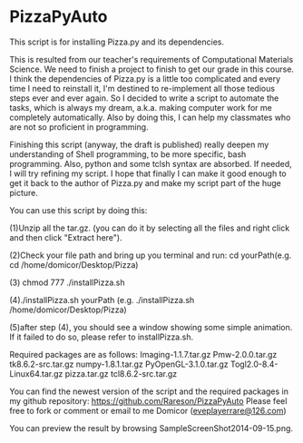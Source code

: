 PizzaPyAuto
===========

This script is for installing Pizza.py and its dependencies.

This is resulted from our teacher's requirements of Computational Materials Science. We need to 
finish a project to finish to get our grade in this course. I think the dependencies of Pizza.py is a little too
complicated and every time I need to reinstall it, I'm destined to re-implement all those tedious steps ever and 
ever again. So I decided to write a script to automate the tasks, which is always my dream, a.k.a. making computer
work for me completely automatically. Also by doing this, I can help my classmates who are not so proficient in
programming. 

Finishing this script (anyway, the draft is published) really deepen my understanding of Shell programming,
to be more specific, bash programming. Also, python and some tclsh syntax are absorbed. If needed, I will
try refining my script. I hope that finally I can make it good enough to get it back to the author of Pizza.py
and make my script part of the huge picture.

You can use this script by doing this:

(1)Unzip all the tar.gz. (you can do it by selecting all the files and right click and then click "Extract here").

(2)Check your file path and bring up you terminal and run: cd yourPath(e.g. cd /home/domicor/Desktop/Pizza)

(3) chmod 777 ./installPizza.sh

(4)./installPizza.sh yourPath (e.g. ./installPizza.sh /home/domicor/Desktop/Pizza)

(5)after step (4), you should see a window showing some simple animation. If it failed to do so, please refer to installPizza.sh.


Required packages are as follows:
Imaging-1.1.7.tar.gz  Pmw-2.0.0.tar.gz       tk8.6.2-src.tar.gz
numpy-1.8.1.tar.gz    PyOpenGL-3.1.0.tar.gz  Togl2.0-8.4-Linux64.tar.gz
pizza.tar.gz          tcl8.6.2-src.tar.gz

You can find the newest version of the script and the required packages in my github repository:
https://github.com/Rareson/PizzaPyAuto
Please feel free to fork or comment or email to me Domicor (eveplayerrare@126.com)

You can preview the result by browsing SampleScreenShot2014-09-15.png.
